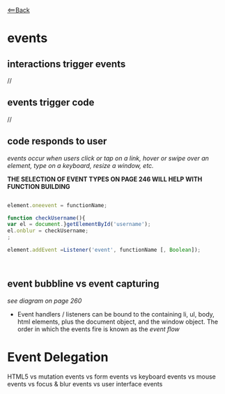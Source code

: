 [<==Back](README.md)



# events


## interactions trigger events
//
## events trigger code
//
## code responds to user


*events occur when users click or tap on a link, hover or swipe over an element, type on a keyboard, resize a window, etc.*

**THE SELECTION OF EVENT TYPES ON PAGE 246 WILL HELP WITH FUNCTION BUILDING**

``` javascript

element.oneevent = functionName;

function checkUsername(){
var el = document.}getElementById('username');
el.onblur = checkUsername;
;

element.addEvent =Listener('event', functionName [, Boolean]);




```

## event bubbline vs event capturing

*see diagram on page 260*

- Event handlers / listeners can be bound to the containing  li, ul, body, html elements, plus the document object, and the window object. The order in which the events fire is known as the *event flow*



# **Event Delegation**

HTML5 vs mutation events vs form events vs keyboard events vs mouse events vs focus & blur events vs user interface events